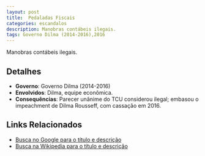 ```yaml
---
layout: post
title:  Pedaladas Fiscais
categories: escandalos
description: Manobras contábeis ilegais.
tags: Governo Dilma (2014-2016),2016
---
```


Manobras contábeis ilegais.

## Detalhes
- **Governo**: Governo Dilma (2014-2016)
- **Envolvidos**: Dilma, equipe econômica.
- **Consequências**: Parecer unânime do TCU considerou ilegal; embasou o impeachment de Dilma Rousseff, com cassação em 2016.

## Links Relacionados
- [Busca no Google para o título e descrição](https://www.google.com/search?q=Pedaladas%20Fiscais%20Manobras%20cont%C3%A1beis%20ilegais.%20Governo%20Dilma%20%282014-2016%29)
- [Busca na Wikipedia para o título e descrição](https://en.wikipedia.org/w/index.php?search=Pedaladas%20Fiscais%20Manobras%20cont%C3%A1beis%20ilegais.%20Governo%20Dilma%20%282014-2016%29)
